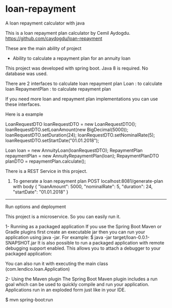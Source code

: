 # loan-repayment
A loan repayment calculator with java

This is a loan repayment plan calculator by Cemil Aydogdu.
https://github.com/caydogdu/loan-repayment

These are the main ability of project
- Ability to calculate a repayment plan for an annuity loan

This project was developed with spring boot. 
Java 8 is required.
No database was used.

There are 2 interfaces to calculate loan repayment plan
Loan : to calculate loan
RepaymentPlan : to calculate repayment plan

If you need more loan and repayment plan implementations you can use these interfaces.

Here is a example

LoanRequestDTO loanRequestDTO = new LoanRequestDTO();
loanRequestDTO.setLoanAmount(new BigDecimal(5000));
loanRequestDTO.setDuration(24);
loanRequestDTO.setNominalRate(5);
loanRequestDTO.setStartDate("01.01.2018");

Loan loan = new AnnuityLoan(loanRequestDTO);
RepaymentPlan repaymentPlan = new AnnuityRepaymentPlan(loan);
RepaymentPlanDTO planDTO = repaymentPlan.calculate();

There is a REST Service in this project.
1) To generate a loan repayment plan
POST localhost:8081/generate-plan with body
{
	"loanAmount": 5000,
	"nominalRate": 5,
	"duration": 24,
	"startDate": "01.01.2018"
}

------------------------------------------------------------------

Run options and deployment

This project is a microservice. So you can easily run it.

1- Running as a packaged application
If you use the Spring Boot Maven or Gradle plugins first create an executable jar then you can run your application using java -jar. For example:
$ java -jar target/loan-0.0.1-SNAPSHOT.jar
It is also possible to run a packaged application with remote debugging support enabled. This allows you to attach a debugger to your packaged application:

You can also run it with executing the main class (com.lendico.loan.Application)

2- Using the Maven plugin
The Spring Boot Maven plugin includes a run goal which can be used to quickly compile and run your application. Applications run in an exploded form just like in your IDE.

$ mvn spring-boot:run
